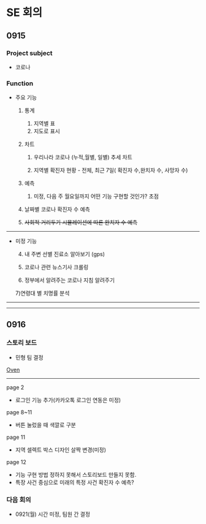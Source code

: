 # SE 회의

## 0915

### Project subject

- 코로나

### Function

- 주요 기능

  1. 통계
     1. 지역별 표
     2. 지도로 표시
  2. 차트

     1. 우리나라 코로나 (누적,월별, 일별) 추세 차트

     2. 지역별 확진자 현황 - 전체, 최근 7일( 확진자 수,완치자 수, 사망자 수)

  3. 예측

     1. 미정, 다음 주 월요일까지 어떤 기능 구현할 것인가? 초점

  4. 날짜별 코로나 확진자 수 예측
  5. ~~사회적 거리두기 시뮬레이션에 따른 완치자 수 예측~~

---

- 미정 기능

  4. 내 주변 선별 진료소 알아보기 (gps)

  5. 코로나 관련 뉴스기사 크롤링

  6. 정부에서 알려주는 코로나 지침 알려주기

  7)연령대 별 치명률 분석

---

---

## 0916

### 스토리 보드

- 민형 팀 결정

[Oven](https://ovenapp.io/project/NZuKP1QN9l47UnzfY6rDYOHakEbBbs5K#qxrLp)

---

page 2

- 로그인 기능 추가(카카오톡 로그인 연동은 미정)

page 8~11

- 버튼 눌렀을 때 색깔로 구분

page 11

- 지역 셀렉트 박스 디자인 살짝 변경(미정)

page 12

- 기능 구현 방법 정하지 못해서 스토리보드 만들지 못함.
- 특장 사건 중심으로 미래의 특정 사건 확진자 수 예측?

### 다음 회의

- 0921(월) 시간 미정, 팀원 간 결정
